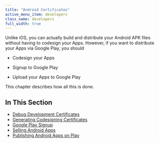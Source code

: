 ```yaml
---
title: "Android Certificates"
active_menu_item: developers
class_name: developers
full_width: true
---
```



Unlike iOS, you can actually build and distribute your Android APK files without having to codesign your Apps. However, if you want to distribute your Apps via Google Play, you should

 - Codesign your Apps

 - Signup to Google Play

 - Upload your Apps to Google Play

This chapter describes how all this is done.

## In This Section

 - [Debug Development Certificates](/developers/documentation/ac-mobile-build-phonegap/certificates/android-certificates/debug-development-certificates)
 - [Generating Codesigning Certificates](/developers/documentation/ac-mobile-build-phonegap/certificates/android-certificates/generating-codesigning-certici)
 - [Google Play Signup](/developers/documentation/ac-mobile-build-phonegap/certificates/android-certificates/google-play)
 - [Selling Android Apps](/developers/documentation/ac-mobile-build-phonegap/certificates/android-certificates/selling-android-apps)
 - [Publishing Android Apps on Play](/developers/documentation/ac-mobile-build-phonegap/certificates/android-certificates/publishing-android-apps-on-pla)